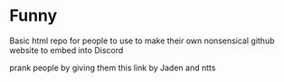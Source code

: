 # Funny
Basic html repo for people to use to make their own nonsensical github website to embed into Discord

prank people by giving them this link by Jaden and ntts

